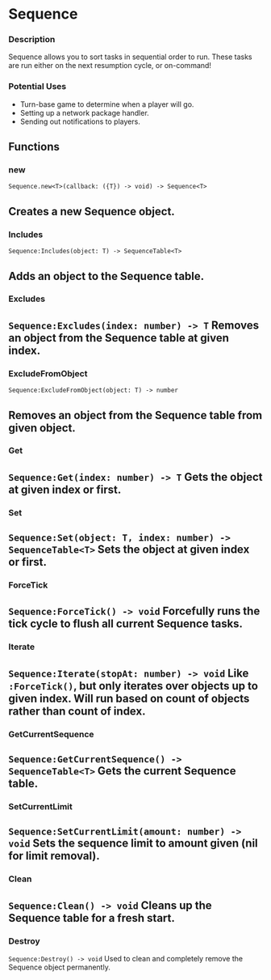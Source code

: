 # Sequence
### Description
 Sequence allows you to sort tasks in sequential order to run. These tasks are run either on the next resumption cycle, or on-command!

 ### Potential Uses
 - Turn-base game to determine when a player will go.
 - Setting up a network package handler.
 - Sending out notifications to players.

 ## Functions
 ### new
```
Sequence.new<T>(callback: ({T}) -> void) -> Sequence<T>
```
Creates a new Sequence object.
-----
### Includes
```
Sequence:Includes(object: T) -> SequenceTable<T>
```
Adds an object to the Sequence table.
-----
### Excludes
`Sequence:Excludes(index: number) -> T`
Removes an object from the Sequence table at given index.
---
### ExcludeFromObject
```
Sequence:ExcludeFromObject(object: T) -> number
```
Removes an object from the Sequence table from given object.
---
### Get
`Sequence:Get(index: number) -> T`
Gets the object at given index or first.
---
### Set
`Sequence:Set(object: T, index: number) -> SequenceTable<T>`
Sets the object at given index or first.
---
### ForceTick
`Sequence:ForceTick() -> void`
Forcefully runs the tick cycle to flush all current Sequence tasks.
---
### Iterate
`Sequence:Iterate(stopAt: number) -> void`
Like `:ForceTick()`, but only iterates over objects up to given index. Will run based on count of objects rather than count of index.
---
### GetCurrentSequence
`Sequence:GetCurrentSequence() -> SequenceTable<T>`
Gets the current Sequence table.
---
### SetCurrentLimit
`Sequence:SetCurrentLimit(amount: number) -> void`
Sets the sequence limit to amount given (nil for limit removal).
---
### Clean
`Sequence:Clean() -> void`
Cleans up the Sequence table for a fresh start.
---
### Destroy
`Sequence:Destroy() -> void`
Used to clean and completely remove the Sequence object permanently.